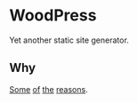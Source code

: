 # WoodPress
Yet another static site generator.

## Why

[Some](https://www.smashingmagazine.com/2015/11/modern-static-website-generators-next-big-thing/) [of](https://www.staticgen.com/) [the](http://www.sitepoint.com/7-reasons-use-static-site-generator/) [reasons](https://medium.com/@wob/the-sad-state-of-web-development-1603a861d29f).
